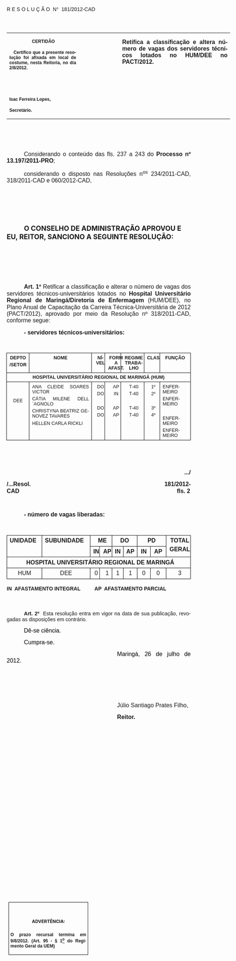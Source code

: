 <body lang=PT-BR link=blue vlink=purple style='tab-interval:35.4pt'>

<div class=Section1>

<p class=MsoTitle><span style='font-size:11.0pt;font-family:Arial;mso-no-proof:
yes'><o:p>&nbsp;</o:p></span></p>

<p class=MsoTitle><span style='font-family:Arial;mso-bidi-font-family:"Times New Roman";
mso-no-proof:yes'>R E S O L U Ç Ã O<span style='mso-spacerun:yes'>  </span>N</span><span
style='font-family:Symbol;mso-ascii-font-family:Arial;mso-hansi-font-family:
Arial;mso-char-type:symbol;mso-symbol-font-family:Symbol;mso-no-proof:yes'><span
style='mso-char-type:symbol;mso-symbol-font-family:Symbol'>°</span></span><span
style='font-family:Arial;mso-bidi-font-family:"Times New Roman";mso-no-proof:
yes'><span style='mso-spacerun:yes'>  </span>181/2012-CAD<o:p></o:p></span></p>

<p class=BodyText21><span style='font-size:16.0pt;font-family:Arial;mso-bidi-font-family:
"Times New Roman";mso-no-proof:yes'><o:p>&nbsp;</o:p></span></p>

<table class=MsoNormalTable border=0 cellspacing=0 cellpadding=0 width=612
 style='width:459.0pt;border-collapse:collapse;mso-padding-alt:0cm 5.4pt 0cm 5.4pt'>
 <tr style='mso-yfti-irow:0;mso-yfti-firstrow:yes;mso-yfti-lastrow:yes'>
  <td width=196 valign=top style='width:147.15pt;padding:0cm 5.4pt 0cm 5.4pt'>
  <p class=MsoNormal align=center style='text-align:center'><b
  style='mso-bidi-font-weight:normal'><span style='font-size:9.0pt;mso-bidi-font-size:
  10.0pt;font-family:Arial;mso-bidi-font-family:"Times New Roman";mso-no-proof:
  yes'><span style='mso-spacerun:yes'> </span>CERTIDÃO<o:p></o:p></span></b></p>
  <p class=MsoNormal style='text-align:justify'><b style='mso-bidi-font-weight:
  normal'><span style='font-size:9.0pt;mso-bidi-font-size:10.0pt;font-family:
  Arial;mso-bidi-font-family:"Times New Roman";mso-no-proof:yes'><span
  style='mso-spacerun:yes'>   </span>Certifico que a presente resolução foi
  afixada em local de costume, nesta Reitoria, no dia 2/8/2012.<o:p></o:p></span></b></p>
  <p class=MsoNormal><b style='mso-bidi-font-weight:normal'><span
  style='font-size:8.0pt;font-family:Arial;mso-bidi-font-family:"Times New Roman";
  mso-no-proof:yes'><o:p>&nbsp;</o:p></span></b></p>
  <p class=MsoNormal><b style='mso-bidi-font-weight:normal'><span
  style='font-size:8.0pt;font-family:Arial;mso-bidi-font-family:"Times New Roman";
  mso-no-proof:yes'><o:p>&nbsp;</o:p></span></b></p>
  <p class=MsoNormal><b style='mso-bidi-font-weight:normal'><span
  style='font-size:9.0pt;mso-bidi-font-size:10.0pt;font-family:Arial;
  mso-bidi-font-family:"Times New Roman";mso-no-proof:yes'>Isac Ferreira Lopes,<o:p></o:p></span></b></p>
  <p class=MsoNormal><b style='mso-bidi-font-weight:normal'><span
  style='font-size:9.0pt;mso-bidi-font-size:10.0pt;font-family:Arial;
  mso-bidi-font-family:"Times New Roman";mso-no-proof:yes'>Secretário.<o:p></o:p></span></b></p>
  </td>
  <td width=107 valign=top style='width:80.25pt;padding:0cm 5.4pt 0cm 5.4pt'>
  <p class=MsoNormal style='margin-right:-5.4pt'><b><span style='font-size:
  12.0pt;mso-bidi-font-size:10.0pt;font-family:Arial;mso-bidi-font-family:"Times New Roman";
  mso-no-proof:yes'><o:p>&nbsp;</o:p></span></b></p>
  </td>
  <td width=309 valign=top style='width:231.6pt;padding:0cm 5.4pt 0cm 5.4pt'>
  <p class=MsoNormal style='text-align:justify'><b><span style='font-size:12.0pt;
  font-family:Arial;mso-no-proof:yes'>Retifica a classificação e altera número
  de vagas dos servidores técnicos lotados no HUM/DEE no PACT/2012.</span></b><b><span
  style='font-size:12.0pt;font-family:Arial;mso-bidi-font-family:"Times New Roman";
  mso-no-proof:yes'><o:p></o:p></span></b></p>
  </td>
 </tr>
</table>

<p class=BodyText21><span style='font-size:16.0pt;font-family:Arial;mso-bidi-font-family:
"Times New Roman";mso-no-proof:yes'><o:p>&nbsp;</o:p></span></p>

<p class=MsoNormal style='margin-bottom:4.0pt;text-align:justify;text-indent:
35.45pt'><span style='font-size:12.0pt;mso-bidi-font-size:10.0pt;font-family:
Arial;mso-bidi-font-family:"Times New Roman";mso-no-proof:yes'><o:p>&nbsp;</o:p></span></p>

<p class=MsoNormal style='margin-bottom:4.0pt;text-align:justify;text-indent:
35.45pt'><span style='font-size:12.0pt;mso-bidi-font-size:10.0pt;font-family:
Arial;mso-bidi-font-family:"Times New Roman";mso-no-proof:yes'>Considerando o
conteúdo das fls. <st1:metricconverter ProductID="237 a" w:st="on">237 a</st1:metricconverter>
243 do <b style='mso-bidi-font-weight:normal'>Processo nº 13.197/2011-PRO</b>;<b
style='mso-bidi-font-weight:normal'><o:p></o:p></b></span></p>

<p class=MsoNormal style='margin-bottom:4.0pt;text-align:justify;text-indent:
35.45pt'><span style='font-size:12.0pt;mso-bidi-font-size:10.0pt;font-family:
Arial;mso-bidi-font-family:"Times New Roman";mso-no-proof:yes'>considerando o
disposto nas Resoluções n<sup>os</sup> 234/2011-CAD, 318/2011-CAD e
060/2012-CAD,<o:p></o:p></span></p>

<p class=MsoNormal style='text-align:justify;text-indent:35.45pt'><span
style='font-size:12.0pt;font-family:Arial;mso-bidi-font-family:"Times New Roman";
mso-no-proof:yes'><o:p>&nbsp;</o:p></span></p>

<p class=MsoNormal style='text-align:justify;text-indent:35.45pt'><span
style='font-size:12.0pt;font-family:Arial;mso-bidi-font-family:"Times New Roman";
mso-no-proof:yes'><o:p>&nbsp;</o:p></span></p>

<p class=MsoNormal style='text-align:justify;text-indent:35.45pt'><span
style='font-size:12.0pt;font-family:Arial;mso-bidi-font-family:"Times New Roman";
mso-no-proof:yes'><o:p>&nbsp;</o:p></span></p>

<p class=MsoBodyTextIndent style='text-indent:35.45pt'><b style='mso-bidi-font-weight:
normal'><span style='font-size:14.0pt;mso-no-proof:yes'>O CONSELHO DE
ADMINISTRAÇÃO APROVOU E EU, REITOR, SANCIONO A SEGUINTE RESOLUÇÃO:<o:p></o:p></span></b></p>

<p class=MsoBodyTextIndent style='text-indent:35.45pt'><span style='font-size:
12.0pt;mso-no-proof:yes'><o:p>&nbsp;</o:p></span></p>

<p class=MsoBodyTextIndent style='text-indent:35.45pt'><span style='font-size:
12.0pt;mso-no-proof:yes'><o:p>&nbsp;</o:p></span></p>

<p class=MsoBodyTextIndent style='text-indent:35.45pt'><span style='font-size:
12.0pt;mso-no-proof:yes'><o:p>&nbsp;</o:p></span></p>

<p class=MsoNormal style='margin-top:6.0pt;text-align:justify;text-indent:35.45pt;
line-height:115%;mso-layout-grid-align:none;text-autospace:none'><b
style='mso-bidi-font-weight:normal'><span style='font-size:12.0pt;line-height:
115%;font-family:Arial'>Art. 1º</span></b><span style='font-size:12.0pt;
line-height:115%;font-family:Arial'> <span style='mso-bidi-font-weight:bold;
mso-no-proof:yes'>Retificar a classificação e alterar o número de vagas dos
servidores técnicos-universitários lotados no <b>Hospital Universitário
Regional de Maringá/Diretoria de Enfermagem</b> (HUM/DEE), no Plano Anual de
Capacitação da Carreira Técnica-Universitária de 2012 (PACT/2012), aprovado por
meio da Resolução nº 318/2011-CAD, conforme segue:<o:p></o:p></span></span></p>

<p class=MsoNormal style='margin-top:6.0pt;text-align:justify;text-indent:35.45pt;
line-height:115%;mso-layout-grid-align:none;text-autospace:none'><b><span
style='font-size:12.0pt;line-height:115%;font-family:Arial;mso-no-proof:yes'>-
servidores técnicos-universitários:<o:p></o:p></span></b></p>

<p class=MsoNormal style='text-align:justify'><span lang=PT style='font-family:
Arial;mso-ansi-language:PT'><o:p>&nbsp;</o:p></span></p>

<table class=MsoTableGrid border=1 cellspacing=0 cellpadding=0 width="100%"
 style='width:100.14%;margin-left:-.6pt;border-collapse:collapse;border:none;
 mso-border-alt:solid windowtext .5pt;mso-yfti-tbllook:480;mso-padding-alt:
 0cm 5.4pt 0cm 5.4pt;mso-border-insideh:.5pt solid windowtext;mso-border-insidev:
 .5pt solid windowtext'>
 <tr style='mso-yfti-irow:0;mso-yfti-firstrow:yes'>
  <td width="11%" valign=top style='width:11.18%;border:solid windowtext 1.0pt;
  mso-border-alt:solid windowtext .5pt;padding:0cm 5.4pt 0cm 5.4pt'>
  <p class=MsoNormal align=center style='margin-top:4.0pt;margin-right:0cm;
  margin-bottom:4.0pt;margin-left:0cm;text-align:center'><b style='mso-bidi-font-weight:
  normal'><span lang=PT style='font-size:9.5pt;font-family:Arial;mso-ansi-language:
  PT'>DEPTO<o:p></o:p></span></b></p>
  <p class=MsoNormal align=center style='margin-top:4.0pt;margin-right:0cm;
  margin-bottom:4.0pt;margin-left:0cm;text-align:center'><b style='mso-bidi-font-weight:
  normal'><span lang=PT style='font-size:9.5pt;font-family:Arial;mso-ansi-language:
  PT'>/SETOR<o:p></o:p></span></b></p>
  </td>
  <td width="35%" valign=top style='width:35.46%;border:solid windowtext 1.0pt;
  border-left:none;mso-border-left-alt:solid windowtext .5pt;mso-border-alt:
  solid windowtext .5pt;padding:0cm 5.4pt 0cm 5.4pt'>
  <p class=MsoNormal align=center style='margin-top:4.0pt;margin-right:0cm;
  margin-bottom:4.0pt;margin-left:0cm;text-align:center'><b style='mso-bidi-font-weight:
  normal'><span lang=PT style='font-size:9.5pt;font-family:Arial;mso-ansi-language:
  PT'>NOME<o:p></o:p></span></b></p>
  </td>
  <td width="7%" valign=top style='width:7.26%;border:solid windowtext 1.0pt;
  border-left:none;mso-border-left-alt:solid windowtext .5pt;mso-border-alt:
  solid windowtext .5pt;padding:0cm 5.4pt 0cm 5.4pt'>
  <p class=MsoNormal align=center style='margin-top:4.0pt;margin-right:-9.2pt;
  margin-bottom:4.0pt;margin-left:0cm;text-align:center'><b style='mso-bidi-font-weight:
  normal'><span lang=PT style='font-size:9.5pt;font-family:Arial;mso-ansi-language:
  PT'>NÍVEL<o:p></o:p></span></b></p>
  </td>
  <td width="8%" valign=top style='width:8.2%;border:solid windowtext 1.0pt;
  border-left:none;mso-border-left-alt:solid windowtext .5pt;mso-border-alt:
  solid windowtext .5pt;padding:0cm 5.4pt 0cm 5.4pt'>
  <p class=MsoNormal align=center style='margin-top:4.0pt;margin-right:-13.45pt;
  margin-bottom:4.0pt;margin-left:0cm;text-align:center'><b style='mso-bidi-font-weight:
  normal'><span lang=PT style='font-size:9.5pt;font-family:Arial;mso-ansi-language:
  PT'>FORMA AFAST.<o:p></o:p></span></b></p>
  </td>
  <td width="13%" valign=top style='width:13.24%;border:solid windowtext 1.0pt;
  border-left:none;mso-border-left-alt:solid windowtext .5pt;mso-border-alt:
  solid windowtext .5pt;padding:0cm 5.4pt 0cm 5.4pt'>
  <p class=MsoNormal align=center style='margin-top:4.0pt;margin-right:-5.4pt;
  margin-bottom:4.0pt;margin-left:0cm;text-align:center'><b style='mso-bidi-font-weight:
  normal'><span lang=PT style='font-size:9.5pt;font-family:Arial;mso-ansi-language:
  PT'>REGIME TRABALHO<o:p></o:p></span></b></p>
  </td>
  <td width="7%" valign=top style='width:7.46%;border:solid windowtext 1.0pt;
  border-left:none;mso-border-left-alt:solid windowtext .5pt;mso-border-alt:
  solid windowtext .5pt;padding:0cm 5.4pt 0cm 5.4pt'>
  <p class=MsoNormal align=center style='margin-top:4.0pt;margin-right:-5.45pt;
  margin-bottom:4.0pt;margin-left:0cm;text-align:center'><b style='mso-bidi-font-weight:
  normal'><span lang=PT style='font-size:9.5pt;font-family:Arial;mso-ansi-language:
  PT'>CLAS<o:p></o:p></span></b></p>
  </td>
  <td width="17%" valign=top style='width:17.2%;border:solid windowtext 1.0pt;
  border-left:none;mso-border-left-alt:solid windowtext .5pt;mso-border-alt:
  solid windowtext .5pt;padding:0cm 5.4pt 0cm 5.4pt'>
  <p class=MsoNormal align=center style='margin-top:4.0pt;margin-right:0cm;
  margin-bottom:4.0pt;margin-left:0cm;text-align:center'><b style='mso-bidi-font-weight:
  normal'><span lang=PT style='font-size:9.5pt;font-family:Arial;mso-ansi-language:
  PT'>FUNÇÃO<o:p></o:p></span></b></p>
  </td>
 </tr>
 <tr style='mso-yfti-irow:1'>
  <td width="100%" colspan=7 valign=top style='width:100.0%;border:solid windowtext 1.0pt;
  border-top:none;mso-border-top-alt:solid windowtext .5pt;mso-border-alt:solid windowtext .5pt;
  padding:0cm 5.4pt 0cm 5.4pt'>
  <p class=MsoNormal align=center style='margin-top:4.0pt;margin-right:0cm;
  margin-bottom:4.0pt;margin-left:0cm;text-align:center'><b style='mso-bidi-font-weight:
  normal'><span lang=PT style='font-size:9.5pt;font-family:Arial;mso-ansi-language:
  PT'>HOSPITAL UNIVERSITÁRIO REGIONAL DE MARINGÁ (HUM)<o:p></o:p></span></b></p>
  </td>
 </tr>
 <tr style='mso-yfti-irow:2;mso-yfti-lastrow:yes'>
  <td width="11%" valign=top style='width:11.18%;border:solid windowtext 1.0pt;
  border-top:none;mso-border-top-alt:solid windowtext .5pt;mso-border-alt:solid windowtext .5pt;
  padding:0cm 5.4pt 0cm 5.4pt'>
  <p class=MsoNormal align=center style='margin-top:4.0pt;margin-right:0cm;
  margin-bottom:4.0pt;margin-left:0cm;text-align:center'><span lang=PT
  style='font-size:9.5pt;font-family:Arial;mso-ansi-language:PT'><o:p>&nbsp;</o:p></span></p>
  <p class=MsoNormal align=center style='margin-top:4.0pt;margin-right:0cm;
  margin-bottom:4.0pt;margin-left:0cm;text-align:center'><span lang=PT
  style='font-size:9.5pt;font-family:Arial;mso-ansi-language:PT'><o:p>&nbsp;</o:p></span></p>
  <p class=MsoNormal align=center style='margin-top:4.0pt;margin-right:0cm;
  margin-bottom:4.0pt;margin-left:0cm;text-align:center'><span lang=PT
  style='font-size:9.5pt;font-family:Arial;mso-ansi-language:PT'>DEE<o:p></o:p></span></p>
  </td>
  <td width="35%" valign=top style='width:35.46%;border-top:none;border-left:
  none;border-bottom:solid windowtext 1.0pt;border-right:solid windowtext 1.0pt;
  mso-border-top-alt:solid windowtext .5pt;mso-border-left-alt:solid windowtext .5pt;
  mso-border-alt:solid windowtext .5pt;padding:0cm 5.4pt 0cm 5.4pt'>
  <p class=MsoNormal style='margin-top:4.0pt;margin-right:0cm;margin-bottom:
  4.0pt;margin-left:0cm;text-align:justify'><span lang=PT style='font-size:
  9.5pt;font-family:Arial;mso-ansi-language:PT'>ANA CLEIDE SOARES VICTOR<o:p></o:p></span></p>
  <p class=MsoNormal style='margin-top:4.0pt;margin-right:0cm;margin-bottom:
  4.0pt;margin-left:0cm;text-align:justify'><span lang=PT style='font-size:
  9.5pt;font-family:Arial;mso-ansi-language:PT'>CÁTIA MILENE DELL´AGNOLO<o:p></o:p></span></p>
  <p class=MsoNormal style='margin-top:4.0pt;margin-right:0cm;margin-bottom:
  4.0pt;margin-left:0cm;text-align:justify'><span lang=PT style='font-size:
  9.5pt;font-family:Arial;mso-ansi-language:PT'>CHRISTYNA BEATRIZ GENOVEZ
  TAVARES<o:p></o:p></span></p>
  <p class=MsoNormal style='margin-top:4.0pt;margin-right:0cm;margin-bottom:
  4.0pt;margin-left:0cm;text-align:justify'><span lang=PT style='font-size:
  9.5pt;font-family:Arial;mso-ansi-language:PT'>HELLEN CARLA RICKLI<o:p></o:p></span></p>
  </td>
  <td width="7%" valign=top style='width:7.26%;border-top:none;border-left:
  none;border-bottom:solid windowtext 1.0pt;border-right:solid windowtext 1.0pt;
  mso-border-top-alt:solid windowtext .5pt;mso-border-left-alt:solid windowtext .5pt;
  mso-border-alt:solid windowtext .5pt;padding:0cm 5.4pt 0cm 5.4pt'>
  <p class=MsoNormal align=center style='margin-top:4.0pt;margin-right:-9.2pt;
  margin-bottom:4.0pt;margin-left:0cm;text-align:center'><span lang=PT
  style='font-size:9.5pt;font-family:Arial;mso-ansi-language:PT'>DO<o:p></o:p></span></p>
  <p class=MsoNormal align=center style='margin-top:4.0pt;margin-right:-9.2pt;
  margin-bottom:4.0pt;margin-left:0cm;text-align:center'><span lang=PT
  style='font-size:9.5pt;font-family:Arial;mso-ansi-language:PT'>DO<o:p></o:p></span></p>
  <p class=MsoNormal align=center style='margin-top:4.0pt;margin-right:-9.2pt;
  margin-bottom:4.0pt;margin-left:0cm;text-align:center'><span lang=PT
  style='font-size:9.5pt;font-family:Arial;mso-ansi-language:PT'><o:p>&nbsp;</o:p></span></p>
  <p class=MsoNormal align=center style='margin-top:4.0pt;margin-right:-9.2pt;
  margin-bottom:4.0pt;margin-left:0cm;text-align:center'><span lang=PT
  style='font-size:9.5pt;font-family:Arial;mso-ansi-language:PT'>DO<o:p></o:p></span></p>
  <p class=MsoNormal align=center style='margin-top:4.0pt;margin-right:-9.2pt;
  margin-bottom:4.0pt;margin-left:0cm;text-align:center'><span lang=PT
  style='font-size:9.5pt;font-family:Arial;mso-ansi-language:PT'>DO<o:p></o:p></span></p>
  </td>
  <td width="8%" valign=top style='width:8.2%;border-top:none;border-left:none;
  border-bottom:solid windowtext 1.0pt;border-right:solid windowtext 1.0pt;
  mso-border-top-alt:solid windowtext .5pt;mso-border-left-alt:solid windowtext .5pt;
  mso-border-alt:solid windowtext .5pt;padding:0cm 5.4pt 0cm 5.4pt'>
  <p class=MsoNormal align=center style='margin-top:4.0pt;margin-right:-13.45pt;
  margin-bottom:4.0pt;margin-left:0cm;text-align:center'><span lang=PT
  style='font-size:9.5pt;font-family:Arial;mso-ansi-language:PT'>AP<o:p></o:p></span></p>
  <p class=MsoNormal align=center style='margin-top:4.0pt;margin-right:-13.45pt;
  margin-bottom:4.0pt;margin-left:0cm;text-align:center'><span lang=PT
  style='font-size:9.5pt;font-family:Arial;mso-ansi-language:PT'>IN<o:p></o:p></span></p>
  <p class=MsoNormal align=center style='margin-top:4.0pt;margin-right:-13.45pt;
  margin-bottom:4.0pt;margin-left:0cm;text-align:center'><span lang=PT
  style='font-size:9.5pt;font-family:Arial;mso-ansi-language:PT'><o:p>&nbsp;</o:p></span></p>
  <p class=MsoNormal align=center style='margin-top:4.0pt;margin-right:-13.45pt;
  margin-bottom:4.0pt;margin-left:0cm;text-align:center'><span lang=PT
  style='font-size:9.5pt;font-family:Arial;mso-ansi-language:PT'>AP<o:p></o:p></span></p>
  <p class=MsoNormal align=center style='margin-top:4.0pt;margin-right:-13.45pt;
  margin-bottom:4.0pt;margin-left:0cm;text-align:center'><span lang=PT
  style='font-size:9.5pt;font-family:Arial;mso-ansi-language:PT'>AP<o:p></o:p></span></p>
  </td>
  <td width="13%" valign=top style='width:13.24%;border-top:none;border-left:
  none;border-bottom:solid windowtext 1.0pt;border-right:solid windowtext 1.0pt;
  mso-border-top-alt:solid windowtext .5pt;mso-border-left-alt:solid windowtext .5pt;
  mso-border-alt:solid windowtext .5pt;padding:0cm 5.4pt 0cm 5.4pt'>
  <p class=MsoNormal align=center style='margin-top:4.0pt;margin-right:-5.4pt;
  margin-bottom:4.0pt;margin-left:0cm;text-align:center'><span lang=PT
  style='font-size:9.5pt;font-family:Arial;mso-ansi-language:PT'>T-40<o:p></o:p></span></p>
  <p class=MsoNormal align=center style='margin-top:4.0pt;margin-right:-5.4pt;
  margin-bottom:4.0pt;margin-left:0cm;text-align:center'><span lang=PT
  style='font-size:9.5pt;font-family:Arial;mso-ansi-language:PT'>T-40<o:p></o:p></span></p>
  <p class=MsoNormal align=center style='margin-top:4.0pt;margin-right:-5.4pt;
  margin-bottom:4.0pt;margin-left:0cm;text-align:center'><span lang=PT
  style='font-size:9.5pt;font-family:Arial;mso-ansi-language:PT'><o:p>&nbsp;</o:p></span></p>
  <p class=MsoNormal align=center style='margin-top:4.0pt;margin-right:-5.4pt;
  margin-bottom:4.0pt;margin-left:0cm;text-align:center'><span lang=PT
  style='font-size:9.5pt;font-family:Arial;mso-ansi-language:PT'>T-40<o:p></o:p></span></p>
  <p class=MsoNormal align=center style='margin-top:4.0pt;margin-right:-5.4pt;
  margin-bottom:4.0pt;margin-left:0cm;text-align:center'><span lang=PT
  style='font-size:9.5pt;font-family:Arial;mso-ansi-language:PT'>T-40<o:p></o:p></span></p>
  </td>
  <td width="7%" valign=top style='width:7.46%;border-top:none;border-left:
  none;border-bottom:solid windowtext 1.0pt;border-right:solid windowtext 1.0pt;
  mso-border-top-alt:solid windowtext .5pt;mso-border-left-alt:solid windowtext .5pt;
  mso-border-alt:solid windowtext .5pt;padding:0cm 5.4pt 0cm 5.4pt'>
  <p class=MsoNormal align=center style='margin-top:4.0pt;margin-right:-5.45pt;
  margin-bottom:4.0pt;margin-left:0cm;text-align:center'><span lang=PT
  style='font-size:9.5pt;font-family:Arial;mso-ansi-language:PT'>1º<o:p></o:p></span></p>
  <p class=MsoNormal align=center style='margin-top:4.0pt;margin-right:-5.45pt;
  margin-bottom:4.0pt;margin-left:0cm;text-align:center'><span lang=PT
  style='font-size:9.5pt;font-family:Arial;mso-ansi-language:PT'>2º<o:p></o:p></span></p>
  <p class=MsoNormal align=center style='margin-top:4.0pt;margin-right:-5.45pt;
  margin-bottom:4.0pt;margin-left:0cm;text-align:center'><span lang=PT
  style='font-size:9.5pt;font-family:Arial;mso-ansi-language:PT'><o:p>&nbsp;</o:p></span></p>
  <p class=MsoNormal align=center style='margin-top:4.0pt;margin-right:-5.45pt;
  margin-bottom:4.0pt;margin-left:0cm;text-align:center'><span lang=PT
  style='font-size:9.5pt;font-family:Arial;mso-ansi-language:PT'>3º<o:p></o:p></span></p>
  <p class=MsoNormal align=center style='margin-top:4.0pt;margin-right:-5.45pt;
  margin-bottom:4.0pt;margin-left:0cm;text-align:center'><span lang=PT
  style='font-size:9.5pt;font-family:Arial;mso-ansi-language:PT'>4º<o:p></o:p></span></p>
  </td>
  <td width="17%" valign=top style='width:17.2%;border-top:none;border-left:
  none;border-bottom:solid windowtext 1.0pt;border-right:solid windowtext 1.0pt;
  mso-border-top-alt:solid windowtext .5pt;mso-border-left-alt:solid windowtext .5pt;
  mso-border-alt:solid windowtext .5pt;padding:0cm 5.4pt 0cm 5.4pt'>
  <p class=MsoNormal style='margin-top:4.0pt;margin-right:0cm;margin-bottom:
  4.0pt;margin-left:0cm;text-align:justify'><span lang=PT style='font-size:
  9.5pt;font-family:Arial;mso-ansi-language:PT'>ENFERMEIRO<o:p></o:p></span></p>
  <p class=MsoNormal style='margin-top:4.0pt;margin-right:0cm;margin-bottom:
  4.0pt;margin-left:0cm;text-align:justify'><span lang=PT style='font-size:
  9.5pt;font-family:Arial;mso-ansi-language:PT'>ENFERMEIRO<o:p></o:p></span></p>
  <p class=MsoNormal style='margin-top:4.0pt;margin-right:0cm;margin-bottom:
  4.0pt;margin-left:0cm;text-align:justify'><span lang=PT style='font-size:
  9.5pt;font-family:Arial;mso-ansi-language:PT'><o:p>&nbsp;</o:p></span></p>
  <p class=MsoNormal style='margin-top:4.0pt;margin-right:0cm;margin-bottom:
  4.0pt;margin-left:0cm;text-align:justify'><span lang=PT style='font-size:
  9.5pt;font-family:Arial;mso-ansi-language:PT'>ENFERMEIRO<o:p></o:p></span></p>
  <p class=MsoNormal style='margin-top:4.0pt;margin-right:0cm;margin-bottom:
  4.0pt;margin-left:0cm;text-align:justify'><span lang=PT style='font-size:
  9.5pt;font-family:Arial;mso-ansi-language:PT'>ENFERMEIRO<o:p></o:p></span></p>
  </td>
 </tr>
</table>

<p class=MsoNormal style='text-align:justify'><span lang=PT style='font-family:
Arial;mso-ansi-language:PT'><o:p>&nbsp;</o:p></span></p>

<p class=MsoNormal style='margin-top:6.0pt;text-align:justify;text-indent:35.45pt;
line-height:115%;mso-layout-grid-align:none;text-autospace:none'><span
style='font-size:12.0pt;line-height:115%;font-family:Arial;mso-bidi-font-weight:
bold;mso-no-proof:yes'><o:p>&nbsp;</o:p></span></p>

<p class=MsoNormal align=right style='margin-top:6.0pt;text-align:right;
text-indent:35.45pt;line-height:115%;mso-layout-grid-align:none;text-autospace:
none'><b><span style='font-size:12.0pt;line-height:115%;font-family:Arial;
mso-no-proof:yes'>.../<o:p></o:p></span></b></p>

<p class=MsoNormal style='margin-top:6.0pt;text-align:justify;line-height:115%;
mso-layout-grid-align:none;text-autospace:none'><b><span style='font-size:12.0pt;
line-height:115%;font-family:Arial;mso-no-proof:yes'>/...Resol. 181/2012-CAD<span
style='mso-tab-count:9'>                                                                                                 </span>fls.
2<o:p></o:p></span></b></p>

<p class=MsoNormal style='margin-top:6.0pt;text-align:justify;line-height:115%;
mso-layout-grid-align:none;text-autospace:none'><b><span style='font-size:12.0pt;
line-height:115%;font-family:Arial;mso-no-proof:yes'><o:p>&nbsp;</o:p></span></b></p>

<p class=MsoNormal style='margin-top:6.0pt;text-align:justify;text-indent:35.45pt;
line-height:115%;mso-layout-grid-align:none;text-autospace:none'><b
style='mso-bidi-font-weight:normal'><span style='font-size:12.0pt;line-height:
115%;font-family:Arial'>- número de vagas liberadas:<o:p></o:p></span></b></p>

<p class=MsoNormal style='text-align:justify;text-indent:49.65pt'><span
style='font-family:Arial'><o:p>&nbsp;</o:p></span></p>

<table class=MsoTableGrid border=1 cellspacing=0 cellpadding=0 width="100%"
 style='width:100.0%;border-collapse:collapse;border:none;mso-border-alt:solid windowtext .5pt;
 mso-yfti-tbllook:480;mso-padding-alt:0cm 5.4pt 0cm 5.4pt;mso-border-insideh:
 .5pt solid windowtext;mso-border-insidev:.5pt solid windowtext'>
 <tr style='mso-yfti-irow:0;mso-yfti-firstrow:yes'>
  <td width="19%" rowspan=2 valign=top style='width:19.56%;border:solid windowtext 1.0pt;
  mso-border-alt:solid windowtext .5pt;padding:0cm 5.4pt 0cm 5.4pt'>
  <p class=MsoNormal style='margin-top:4.0pt;margin-right:0cm;margin-bottom:
  4.0pt;margin-left:0cm;text-align:justify'><b style='mso-bidi-font-weight:
  normal'><span lang=PT style='font-family:Arial;mso-ansi-language:PT'>UNIDADE<o:p></o:p></span></b></p>
  </td>
  <td width="26%" rowspan=2 valign=top style='width:26.88%;border:solid windowtext 1.0pt;
  border-left:none;mso-border-left-alt:solid windowtext .5pt;mso-border-alt:
  solid windowtext .5pt;padding:0cm 5.4pt 0cm 5.4pt'>
  <p class=MsoNormal style='margin-top:4.0pt;margin-right:0cm;margin-bottom:
  4.0pt;margin-left:0cm;text-align:justify'><b style='mso-bidi-font-weight:
  normal'><span lang=PT style='font-family:Arial;mso-ansi-language:PT'>SUBUNIDADE<o:p></o:p></span></b></p>
  </td>
  <td width="12%" colspan=2 valign=top style='width:12.04%;border:solid windowtext 1.0pt;
  border-left:none;mso-border-left-alt:solid windowtext .5pt;mso-border-alt:
  solid windowtext .5pt;padding:0cm 5.4pt 0cm 5.4pt'>
  <p class=MsoNormal align=center style='margin-top:4.0pt;margin-right:-5.4pt;
  margin-bottom:4.0pt;margin-left:0cm;text-align:center'><b style='mso-bidi-font-weight:
  normal'><span lang=PT style='font-family:Arial;mso-ansi-language:PT'>ME<o:p></o:p></span></b></p>
  </td>
  <td width="12%" colspan=2 valign=top style='width:12.04%;border:solid windowtext 1.0pt;
  border-left:none;mso-border-left-alt:solid windowtext .5pt;mso-border-alt:
  solid windowtext .5pt;padding:0cm 5.4pt 0cm 5.4pt'>
  <p class=MsoNormal align=center style='margin-top:4.0pt;margin-right:0cm;
  margin-bottom:4.0pt;margin-left:0cm;text-align:center'><b style='mso-bidi-font-weight:
  normal'><span lang=PT style='font-family:Arial;mso-ansi-language:PT'>DO<o:p></o:p></span></b></p>
  </td>
  <td width="15%" colspan=2 valign=top style='width:15.78%;border:solid windowtext 1.0pt;
  border-left:none;mso-border-left-alt:solid windowtext .5pt;mso-border-alt:
  solid windowtext .5pt;padding:0cm 5.4pt 0cm 5.4pt'>
  <p class=MsoNormal align=center style='margin-top:4.0pt;margin-right:0cm;
  margin-bottom:4.0pt;margin-left:0cm;text-align:center'><b style='mso-bidi-font-weight:
  normal'><span lang=PT style='font-family:Arial;mso-ansi-language:PT'>PD<o:p></o:p></span></b></p>
  </td>
  <td width="13%" rowspan=2 valign=top style='width:13.72%;border:solid windowtext 1.0pt;
  border-left:none;mso-border-left-alt:solid windowtext .5pt;mso-border-alt:
  solid windowtext .5pt;padding:0cm 5.4pt 0cm 5.4pt'>
  <p class=MsoNormal align=center style='margin-top:4.0pt;margin-right:-6.25pt;
  margin-bottom:4.0pt;margin-left:0cm;text-align:center'><b style='mso-bidi-font-weight:
  normal'><span lang=PT style='font-family:Arial;mso-ansi-language:PT'>TOTAL<o:p></o:p></span></b></p>
  <p class=MsoNormal align=center style='margin-top:4.0pt;margin-right:-6.25pt;
  margin-bottom:4.0pt;margin-left:0cm;text-align:center'><b style='mso-bidi-font-weight:
  normal'><span lang=PT style='font-family:Arial;mso-ansi-language:PT'>GERAL<o:p></o:p></span></b></p>
  </td>
 </tr>
 <tr style='mso-yfti-irow:1'>
  <td width="5%" valign=top style='width:5.34%;border-top:none;border-left:
  none;border-bottom:solid windowtext 1.0pt;border-right:solid windowtext 1.0pt;
  mso-border-top-alt:solid windowtext .5pt;mso-border-left-alt:solid windowtext .5pt;
  mso-border-alt:solid windowtext .5pt;padding:0cm 5.4pt 0cm 5.4pt'>
  <p class=MsoNormal align=center style='margin-top:4.0pt;margin-right:-5.4pt;
  margin-bottom:4.0pt;margin-left:0cm;text-align:center'><b style='mso-bidi-font-weight:
  normal'><span lang=PT style='font-family:Arial;mso-ansi-language:PT'>IN<o:p></o:p></span></b></p>
  </td>
  <td width="6%" valign=top style='width:6.7%;border-top:none;border-left:none;
  border-bottom:solid windowtext 1.0pt;border-right:solid windowtext 1.0pt;
  mso-border-top-alt:solid windowtext .5pt;mso-border-left-alt:solid windowtext .5pt;
  mso-border-alt:solid windowtext .5pt;padding:0cm 5.4pt 0cm 5.4pt'>
  <p class=MsoNormal align=center style='margin-top:4.0pt;margin-right:-5.4pt;
  margin-bottom:4.0pt;margin-left:0cm;text-align:center'><b style='mso-bidi-font-weight:
  normal'><span lang=PT style='font-family:Arial;mso-ansi-language:PT'>AP<o:p></o:p></span></b></p>
  </td>
  <td width="5%" valign=top style='width:5.36%;border-top:none;border-left:
  none;border-bottom:solid windowtext 1.0pt;border-right:solid windowtext 1.0pt;
  mso-border-top-alt:solid windowtext .5pt;mso-border-left-alt:solid windowtext .5pt;
  mso-border-alt:solid windowtext .5pt;padding:0cm 5.4pt 0cm 5.4pt'>
  <p class=MsoNormal align=center style='margin-top:4.0pt;margin-right:0cm;
  margin-bottom:4.0pt;margin-left:0cm;text-align:center'><b style='mso-bidi-font-weight:
  normal'><span lang=PT style='font-family:Arial;mso-ansi-language:PT'>IN<o:p></o:p></span></b></p>
  </td>
  <td width="6%" valign=top style='width:6.7%;border-top:none;border-left:none;
  border-bottom:solid windowtext 1.0pt;border-right:solid windowtext 1.0pt;
  mso-border-top-alt:solid windowtext .5pt;mso-border-left-alt:solid windowtext .5pt;
  mso-border-alt:solid windowtext .5pt;padding:0cm 5.4pt 0cm 5.4pt'>
  <p class=MsoNormal align=center style='margin-top:4.0pt;margin-right:0cm;
  margin-bottom:4.0pt;margin-left:0cm;text-align:center'><b style='mso-bidi-font-weight:
  normal'><span lang=PT style='font-family:Arial;mso-ansi-language:PT'>AP<o:p></o:p></span></b></p>
  </td>
  <td width="7%" valign=top style='width:7.22%;border-top:none;border-left:
  none;border-bottom:solid windowtext 1.0pt;border-right:solid windowtext 1.0pt;
  mso-border-top-alt:solid windowtext .5pt;mso-border-left-alt:solid windowtext .5pt;
  mso-border-alt:solid windowtext .5pt;padding:0cm 5.4pt 0cm 5.4pt'>
  <p class=MsoNormal align=center style='margin-top:4.0pt;margin-right:0cm;
  margin-bottom:4.0pt;margin-left:0cm;text-align:center'><b style='mso-bidi-font-weight:
  normal'><span lang=PT style='font-family:Arial;mso-ansi-language:PT'>IN<o:p></o:p></span></b></p>
  </td>
  <td width="8%" valign=top style='width:8.56%;border-top:none;border-left:
  none;border-bottom:solid windowtext 1.0pt;border-right:solid windowtext 1.0pt;
  mso-border-top-alt:solid windowtext .5pt;mso-border-left-alt:solid windowtext .5pt;
  mso-border-alt:solid windowtext .5pt;padding:0cm 5.4pt 0cm 5.4pt'>
  <p class=MsoNormal align=center style='margin-top:4.0pt;margin-right:0cm;
  margin-bottom:4.0pt;margin-left:0cm;text-align:center'><b style='mso-bidi-font-weight:
  normal'><span lang=PT style='font-family:Arial;mso-ansi-language:PT'>AP<o:p></o:p></span></b></p>
  </td>
 </tr>
 <tr style='mso-yfti-irow:2'>
  <td width="100%" colspan=9 valign=top style='width:100.0%;border:solid windowtext 1.0pt;
  border-top:none;mso-border-top-alt:solid windowtext .5pt;mso-border-alt:solid windowtext .5pt;
  padding:0cm 5.4pt 0cm 5.4pt'>
  <p class=MsoNormal align=center style='margin-top:4.0pt;margin-right:-6.25pt;
  margin-bottom:4.0pt;margin-left:0cm;text-align:center'><b style='mso-bidi-font-weight:
  normal'><span lang=PT style='font-family:Arial;mso-ansi-language:PT'>HOSPITAL
  UNIVERSITÁRIO REGIONAL DE MARINGÁ<o:p></o:p></span></b></p>
  </td>
 </tr>
 <tr style='mso-yfti-irow:3;mso-yfti-lastrow:yes'>
  <td width="19%" valign=top style='width:19.56%;border:solid windowtext 1.0pt;
  border-top:none;mso-border-top-alt:solid windowtext .5pt;mso-border-alt:solid windowtext .5pt;
  padding:0cm 5.4pt 0cm 5.4pt'>
  <p class=MsoNormal align=center style='margin-top:4.0pt;margin-right:0cm;
  margin-bottom:4.0pt;margin-left:0cm;text-align:center'><span lang=PT
  style='font-family:Arial;mso-ansi-language:PT'>HUM<o:p></o:p></span></p>
  </td>
  <td width="26%" valign=top style='width:26.88%;border-top:none;border-left:
  none;border-bottom:solid windowtext 1.0pt;border-right:solid windowtext 1.0pt;
  mso-border-top-alt:solid windowtext .5pt;mso-border-left-alt:solid windowtext .5pt;
  mso-border-alt:solid windowtext .5pt;padding:0cm 5.4pt 0cm 5.4pt'>
  <p class=MsoNormal align=center style='margin-top:4.0pt;margin-right:0cm;
  margin-bottom:4.0pt;margin-left:0cm;text-align:center'><span lang=PT
  style='font-family:Arial;mso-ansi-language:PT'>DEE<o:p></o:p></span></p>
  </td>
  <td width="5%" valign=top style='width:5.32%;border-top:none;border-left:
  none;border-bottom:solid windowtext 1.0pt;border-right:solid windowtext 1.0pt;
  mso-border-top-alt:solid windowtext .5pt;mso-border-left-alt:solid windowtext .5pt;
  mso-border-alt:solid windowtext .5pt;padding:0cm 5.4pt 0cm 5.4pt'>
  <p class=MsoNormal align=center style='margin-top:4.0pt;margin-right:-5.4pt;
  margin-bottom:4.0pt;margin-left:0cm;text-align:center'><span lang=PT
  style='font-family:Arial;mso-ansi-language:PT'>0<o:p></o:p></span></p>
  </td>
  <td width="6%" valign=top style='width:6.7%;border-top:none;border-left:none;
  border-bottom:solid windowtext 1.0pt;border-right:solid windowtext 1.0pt;
  mso-border-top-alt:solid windowtext .5pt;mso-border-left-alt:solid windowtext .5pt;
  mso-border-alt:solid windowtext .5pt;padding:0cm 5.4pt 0cm 5.4pt'>
  <p class=MsoNormal align=center style='margin-top:4.0pt;margin-right:-5.4pt;
  margin-bottom:4.0pt;margin-left:0cm;text-align:center'><span lang=PT
  style='font-family:Arial;mso-ansi-language:PT'>1<o:p></o:p></span></p>
  </td>
  <td width="5%" valign=top style='width:5.36%;border-top:none;border-left:
  none;border-bottom:solid windowtext 1.0pt;border-right:solid windowtext 1.0pt;
  mso-border-top-alt:solid windowtext .5pt;mso-border-left-alt:solid windowtext .5pt;
  mso-border-alt:solid windowtext .5pt;padding:0cm 5.4pt 0cm 5.4pt'>
  <p class=MsoNormal align=center style='margin-top:4.0pt;margin-right:0cm;
  margin-bottom:4.0pt;margin-left:0cm;text-align:center'><span lang=PT
  style='font-family:Arial;mso-ansi-language:PT'>1<o:p></o:p></span></p>
  </td>
  <td width="6%" valign=top style='width:6.7%;border-top:none;border-left:none;
  border-bottom:solid windowtext 1.0pt;border-right:solid windowtext 1.0pt;
  mso-border-top-alt:solid windowtext .5pt;mso-border-left-alt:solid windowtext .5pt;
  mso-border-alt:solid windowtext .5pt;padding:0cm 5.4pt 0cm 5.4pt'>
  <p class=MsoNormal align=center style='margin-top:4.0pt;margin-right:0cm;
  margin-bottom:4.0pt;margin-left:0cm;text-align:center'><span lang=PT
  style='font-family:Arial;mso-ansi-language:PT'>1<o:p></o:p></span></p>
  </td>
  <td width="7%" valign=top style='width:7.22%;border-top:none;border-left:
  none;border-bottom:solid windowtext 1.0pt;border-right:solid windowtext 1.0pt;
  mso-border-top-alt:solid windowtext .5pt;mso-border-left-alt:solid windowtext .5pt;
  mso-border-alt:solid windowtext .5pt;padding:0cm 5.4pt 0cm 5.4pt'>
  <p class=MsoNormal align=center style='margin-top:4.0pt;margin-right:0cm;
  margin-bottom:4.0pt;margin-left:0cm;text-align:center'><span lang=PT
  style='font-family:Arial;mso-ansi-language:PT'>0<o:p></o:p></span></p>
  </td>
  <td width="8%" valign=top style='width:8.56%;border-top:none;border-left:
  none;border-bottom:solid windowtext 1.0pt;border-right:solid windowtext 1.0pt;
  mso-border-top-alt:solid windowtext .5pt;mso-border-left-alt:solid windowtext .5pt;
  mso-border-alt:solid windowtext .5pt;padding:0cm 5.4pt 0cm 5.4pt'>
  <p class=MsoNormal align=center style='margin-top:4.0pt;margin-right:0cm;
  margin-bottom:4.0pt;margin-left:0cm;text-align:center'><span lang=PT
  style='font-family:Arial;mso-ansi-language:PT'>0<o:p></o:p></span></p>
  </td>
  <td width="13%" valign=top style='width:13.72%;border-top:none;border-left:
  none;border-bottom:solid windowtext 1.0pt;border-right:solid windowtext 1.0pt;
  mso-border-top-alt:solid windowtext .5pt;mso-border-left-alt:solid windowtext .5pt;
  mso-border-alt:solid windowtext .5pt;padding:0cm 5.4pt 0cm 5.4pt'>
  <p class=MsoNormal align=center style='margin-top:4.0pt;margin-right:-6.25pt;
  margin-bottom:4.0pt;margin-left:0cm;text-align:center'><span lang=PT
  style='font-family:Arial;mso-ansi-language:PT'>3<o:p></o:p></span></p>
  </td>
 </tr>
</table>

<p class=MsoNormal style='text-align:justify'><b style='mso-bidi-font-weight:
normal'><span lang=PT style='font-family:Arial;mso-ansi-language:PT'>IN 
AFASTAMENTO INTEGRAL<span style='mso-tab-count:1'>          </span>AP 
AFASTAMENTO PARCIAL<o:p></o:p></span></b></p>

<p class=MsoNormal style='text-align:justify;text-indent:49.65pt'><span
style='font-size:12.0pt;font-family:Arial'><o:p>&nbsp;</o:p></span></p>

<p style='margin:0cm;margin-bottom:.0001pt;text-align:justify;text-indent:35.45pt'><b
style='mso-bidi-font-weight:normal'><span style='font-family:Arial;mso-fareast-font-family:
"Arial Unicode MS";mso-bidi-font-family:"Times New Roman";mso-no-proof:yes'>Art.&nbsp;2º&nbsp;&nbsp;</span></b><span
style='font-family:Arial;mso-bidi-font-family:"Times New Roman";mso-no-proof:
yes'>Esta resolução entra em vigor na data de sua publicação, revogadas as
disposições em contrário.</span><span style='font-family:Arial;mso-fareast-font-family:
"Arial Unicode MS";mso-bidi-font-family:"Times New Roman";letter-spacing:-.2pt;
mso-no-proof:yes'><o:p></o:p></span></p>

<p class=MsoNormal style='text-align:justify;text-indent:35.45pt'><span
style='font-size:12.0pt;font-family:Arial;color:black;mso-no-proof:yes'>Dê-se
ciência.<o:p></o:p></span></p>

<p class=MsoNormal style='text-align:justify;text-indent:35.45pt'><span
style='font-size:12.0pt;font-family:Arial;color:black;mso-no-proof:yes'>Cumpra-se.<o:p></o:p></span></p>

<p class=MsoNormal style='text-align:justify;text-indent:8.0cm'><span
style='font-size:12.0pt;font-family:Arial;color:black;mso-no-proof:yes'>Maringá,
26 de julho de 2012.<o:p></o:p></span></p>

<p class=MsoNormal style='text-align:justify;text-indent:8.0cm'><span
style='font-family:Arial;mso-bidi-font-family:"Times New Roman";mso-no-proof:
yes'><o:p>&nbsp;</o:p></span></p>

<p class=MsoNormal style='text-align:justify;text-indent:8.0cm'><span
style='font-family:Arial;mso-bidi-font-family:"Times New Roman";mso-no-proof:
yes'><o:p>&nbsp;</o:p></span></p>

<p class=MsoNormal style='text-align:justify;text-indent:8.0cm'><span
style='font-family:Arial;mso-bidi-font-family:"Times New Roman";mso-no-proof:
yes'><o:p>&nbsp;</o:p></span></p>

<p class=MsoNormal style='text-align:justify;text-indent:8.0cm'><span
style='font-size:12.0pt;font-family:Arial;mso-bidi-font-family:"Times New Roman";
mso-no-proof:yes'>Júlio Santiago Prates Filho,<o:p></o:p></span></p>

<p class=MsoNormal style='text-align:justify;text-indent:8.0cm;tab-stops:8.0cm 276.45pt'><b
style='mso-bidi-font-weight:normal'><span style='font-size:12.0pt;font-family:
Arial;mso-bidi-font-family:"Times New Roman";mso-no-proof:yes'>Reitor.<o:p></o:p></span></b></p>

<p class=MsoNormal style='text-align:justify;text-indent:8.0cm;tab-stops:8.0cm 276.45pt'><b
style='mso-bidi-font-weight:normal'><span style='font-size:12.0pt;font-family:
Arial;mso-bidi-font-family:"Times New Roman";mso-no-proof:yes'><o:p>&nbsp;</o:p></span></b></p>

<p class=MsoNormal style='text-align:justify;text-indent:8.0cm;tab-stops:8.0cm 276.45pt'><b
style='mso-bidi-font-weight:normal'><span style='font-size:12.0pt;font-family:
Arial;mso-bidi-font-family:"Times New Roman";mso-no-proof:yes'><o:p>&nbsp;</o:p></span></b></p>

<p class=MsoNormal style='text-align:justify;text-indent:8.0cm;tab-stops:8.0cm 276.45pt'><b
style='mso-bidi-font-weight:normal'><span style='font-size:12.0pt;font-family:
Arial;mso-bidi-font-family:"Times New Roman";mso-no-proof:yes'><o:p>&nbsp;</o:p></span></b></p>

<p class=MsoNormal style='text-align:justify;text-indent:8.0cm;tab-stops:8.0cm 276.45pt'><b
style='mso-bidi-font-weight:normal'><span style='font-size:12.0pt;font-family:
Arial;mso-bidi-font-family:"Times New Roman";mso-no-proof:yes'><o:p>&nbsp;</o:p></span></b></p>

<p class=MsoNormal style='text-align:justify;text-indent:8.0cm;tab-stops:8.0cm 276.45pt'><b
style='mso-bidi-font-weight:normal'><span style='font-size:12.0pt;font-family:
Arial;mso-bidi-font-family:"Times New Roman";mso-no-proof:yes'><o:p>&nbsp;</o:p></span></b></p>

<p class=MsoNormal style='text-align:justify;text-indent:8.0cm;tab-stops:8.0cm 276.45pt'><b
style='mso-bidi-font-weight:normal'><span style='font-size:12.0pt;font-family:
Arial;mso-bidi-font-family:"Times New Roman";mso-no-proof:yes'><o:p>&nbsp;</o:p></span></b></p>

<p class=MsoNormal style='text-align:justify;text-indent:8.0cm;tab-stops:8.0cm 276.45pt'><b
style='mso-bidi-font-weight:normal'><span style='font-size:12.0pt;font-family:
Arial;mso-bidi-font-family:"Times New Roman";mso-no-proof:yes'><o:p>&nbsp;</o:p></span></b></p>

<p class=MsoNormal style='text-align:justify;text-indent:8.0cm;tab-stops:8.0cm 276.45pt'><b
style='mso-bidi-font-weight:normal'><span style='font-size:12.0pt;font-family:
Arial;mso-bidi-font-family:"Times New Roman";mso-no-proof:yes'><o:p>&nbsp;</o:p></span></b></p>

<p class=MsoNormal style='text-align:justify;text-indent:8.0cm;tab-stops:8.0cm 276.45pt'><b
style='mso-bidi-font-weight:normal'><span style='font-size:12.0pt;font-family:
Arial;mso-bidi-font-family:"Times New Roman";mso-no-proof:yes'><o:p>&nbsp;</o:p></span></b></p>

<p class=MsoNormal style='text-align:justify;text-indent:8.0cm;tab-stops:8.0cm 276.45pt'><b
style='mso-bidi-font-weight:normal'><span style='font-size:12.0pt;font-family:
Arial;mso-bidi-font-family:"Times New Roman";mso-no-proof:yes'><o:p>&nbsp;</o:p></span></b></p>

<p class=MsoNormal style='text-align:justify;text-indent:8.0cm;tab-stops:8.0cm 276.45pt'><b
style='mso-bidi-font-weight:normal'><span style='font-size:12.0pt;font-family:
Arial;mso-bidi-font-family:"Times New Roman";mso-no-proof:yes'><o:p>&nbsp;</o:p></span></b></p>

<p class=MsoNormal style='text-align:justify;text-indent:8.0cm;tab-stops:8.0cm 276.45pt'><b
style='mso-bidi-font-weight:normal'><span style='font-size:12.0pt;font-family:
Arial;mso-bidi-font-family:"Times New Roman";mso-no-proof:yes'><o:p>&nbsp;</o:p></span></b></p>

<p class=MsoNormal style='text-align:justify;text-indent:8.0cm;tab-stops:8.0cm 276.45pt'><b
style='mso-bidi-font-weight:normal'><span style='font-size:12.0pt;font-family:
Arial;mso-bidi-font-family:"Times New Roman";mso-no-proof:yes'><o:p>&nbsp;</o:p></span></b></p>

<p class=MsoNormal style='text-align:justify;text-indent:8.0cm;tab-stops:8.0cm 276.45pt'><b
style='mso-bidi-font-weight:normal'><span style='font-size:12.0pt;font-family:
Arial;mso-bidi-font-family:"Times New Roman";mso-no-proof:yes'><o:p>&nbsp;</o:p></span></b></p>

<p class=MsoNormal style='text-align:justify;text-indent:8.0cm;tab-stops:8.0cm 276.45pt'><b
style='mso-bidi-font-weight:normal'><span style='font-size:12.0pt;font-family:
Arial;mso-bidi-font-family:"Times New Roman";mso-no-proof:yes'><o:p>&nbsp;</o:p></span></b></p>

<table class=MsoNormalTable border=1 cellspacing=0 cellpadding=0
 style='margin-left:3.5pt;border-collapse:collapse;border:none;mso-border-alt:
 solid windowtext .5pt;mso-padding-alt:0cm 3.5pt 0cm 3.5pt;mso-border-insideh:
 .5pt solid windowtext;mso-border-insidev:.5pt solid windowtext'>
 <tr style='mso-yfti-irow:0;mso-yfti-firstrow:yes;mso-yfti-lastrow:yes'>
  <td width=207 valign=top style='width:155.6pt;border:solid windowtext 1.0pt;
  mso-border-alt:solid windowtext .5pt;padding:0cm 3.5pt 0cm 3.5pt'>
  <h1 align=center style='text-align:center'><span style='font-size:9.0pt;
  mso-bidi-font-size:10.0pt;mso-no-proof:yes'>ADVERTÊNCIA:<o:p></o:p></span></h1>
  <p class=MsoNormal style='text-align:justify'><b style='mso-bidi-font-weight:
  normal'><span style='font-size:9.0pt;mso-bidi-font-size:10.0pt;font-family:
  Arial;mso-bidi-font-family:"Times New Roman";mso-no-proof:yes'>O prazo
  recursal termina em 9/8/2012. (Art. 95 - § 1<u><sup>o</sup></u> do Regimento
  Geral da UEM)</span></b><span style='font-size:9.0pt;mso-bidi-font-size:10.0pt;
  font-family:Arial;mso-bidi-font-family:"Times New Roman";mso-no-proof:yes'><o:p></o:p></span></p>
  </td>
 </tr>
</table>

<p class=MsoNormal style='text-align:justify;text-indent:10.0cm'><span
style='mso-no-proof:yes'><o:p>&nbsp;</o:p></span></p>

</div>

</body>
